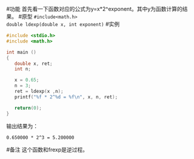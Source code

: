 #功能
首先看一下函数对应的公式为y=x*2^exponent。其中y为函数计算的结果。
#原型
`#include<math.h>`  
`double ldexp(double x, int exponent)`
#实例
```c
#include <stdio.h>
#include <math.h>

int main ()
{
   double x, ret;
   int n;

   x = 0.65;
   n = 3;
   ret = ldexp(x ,n);
   printf("%f * 2^%d = %f\n", x, n, ret);

   return(0);
}
```
输出结果为：
```shell
0.650000 * 2^3 = 5.200000
```
#备注
这个函数和frexp是逆过程。
